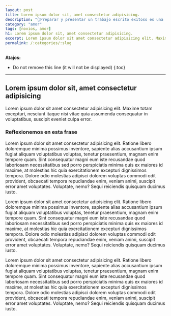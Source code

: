 ```yaml
---
layout: post
title: Lorem ipsum dolor sit, amet consectetur adipisicing.
description: "👆Preparar y presentar un trabajo escrito exitoso es una habilidad esencial que se necesita tanto en la academia como en el mundo profesional ¡Hazlo bien!"
category: "amor"
tags: [novios, amor]
h1: Lorem ipsum dolor sit, amet consectetur adipisicing.
excerpt: Lorem ipsum dolor sit amet consectetur adipisicing elit. Maxime totam excepturi, nesciunt itaque nisi vitae quia assumenda consequatur in voluptatibus, suscipit eveniet culpa error.
permalink: /:categories/:slug
---
```

**Atajos:**
* Do not remove this line (it will not be displayed)
{:toc}

-----

## Lorem ipsum dolor sit, amet consectetur adipisicing

Lorem ipsum dolor sit amet consectetur adipisicing elit. Maxime totam excepturi, nesciunt itaque nisi vitae quia assumenda consequatur in voluptatibus, suscipit eveniet culpa error.

### Reflexionemos en esta frase

Lorem ipsum dolor sit amet consectetur adipisicing elit. Ratione libero doloremque minima possimus inventore, sapiente alias accusantium ipsum fugiat aliquam voluptatibus voluptas, tenetur praesentium, magnam enim tempore quam. Sint consequatur magni eum iste recusandae quod laboriosam necessitatibus sed porro perspiciatis minima quis ex maiores id maxime, at molestias hic quia exercitationem excepturi dignissimos tempora. Dolore odio molestias adipisci dolorem voluptas commodi odit provident, obcaecati tempora repudiandae enim, veniam animi, suscipit error amet voluptates. Voluptate, nemo? Sequi reiciendis quisquam ducimus iusto.

Lorem ipsum dolor sit amet consectetur adipisicing elit. Ratione libero doloremque minima possimus inventore, sapiente alias accusantium ipsum fugiat aliquam voluptatibus voluptas, tenetur praesentium, magnam enim tempore quam. Sint consequatur magni eum iste recusandae quod laboriosam necessitatibus sed porro perspiciatis minima quis ex maiores id maxime, at molestias hic quia exercitationem excepturi dignissimos tempora. Dolore odio molestias adipisci dolorem voluptas commodi odit provident, obcaecati tempora repudiandae enim, veniam animi, suscipit error amet voluptates. Voluptate, nemo? Sequi reiciendis quisquam ducimus iusto.

Lorem ipsum dolor sit amet consectetur adipisicing elit. Ratione libero doloremque minima possimus inventore, sapiente alias accusantium ipsum fugiat aliquam voluptatibus voluptas, tenetur praesentium, magnam enim tempore quam. Sint consequatur magni eum iste recusandae quod laboriosam necessitatibus sed porro perspiciatis minima quis ex maiores id maxime, at molestias hic quia exercitationem excepturi dignissimos tempora. Dolore odio molestias adipisci dolorem voluptas commodi odit provident, obcaecati tempora repudiandae enim, veniam animi, suscipit error amet voluptates. Voluptate, nemo? Sequi reiciendis quisquam ducimus iusto.